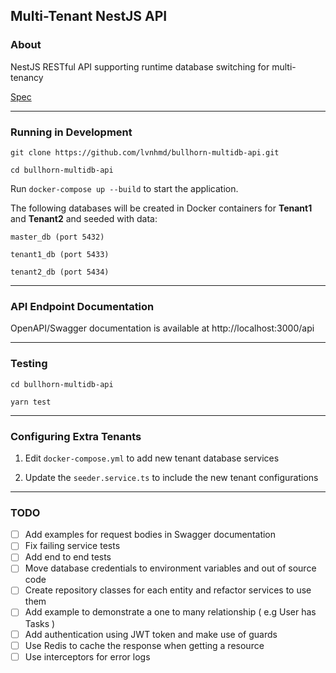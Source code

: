 ## Multi-Tenant NestJS API

### About

NestJS RESTful API supporting runtime database switching for multi-tenancy

[Spec](https://github.com/lvnhmd/bullhorn-multidb-api/blob/main/spec/NodeJs%20Interview%20Technical%20Test.pdf)

---

### Running in Development

`git clone https://github.com/lvnhmd/bullhorn-multidb-api.git`

`cd bullhorn-multidb-api`

Run `docker-compose up --build` to start the application.

The following databases will be created in Docker containers for **Tenant1** and **Tenant2** 
and seeded with data:

`master_db (port 5432)`

`tenant1_db (port 5433)`

`tenant2_db (port 5434)`

---

### API Endpoint Documentation

OpenAPI/Swagger documentation is available at http://localhost:3000/api

---

### Testing

`cd bullhorn-multidb-api`

`yarn test`

---

### Configuring Extra Tenants

1. Edit `docker-compose.yml` to add new tenant database services

2. Update the `seeder.service.ts` to include the new tenant configurations

---

### TODO

- [ ] Add examples for request bodies in Swagger documentation 
- [ ] Fix failing service tests 
- [ ] Add end to end tests
- [ ] Move database credentials to environment variables and out of source code
- [ ] Create repository classes for each entity and refactor services to use them
- [ ] Add example to demonstrate a one to many relationship ( e.g User has Tasks )
- [ ] Add authentication using JWT token and make use of guards
- [ ] Use Redis to cache the response when getting a resource
- [ ] Use interceptors for error logs
